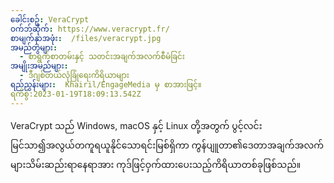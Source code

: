 ```yaml
---
ခေါင်းစဥ်: VeraCrypt
ဝက်ဘ်ဆိုက်: https://www.veracrypt.fr/
စာမျက်နှာအဖုံး:  /files/veracrypt.jpg
အမည်တွဲများ:
  - စာရွက်စာတမ်းနှင့် သတင်းအချက်အလက်စီမံခြင်း
အမျိုးအမည်များ:
  - ဒီဂျစ်တယ်လုံခြုံရေးကိရိယာများ
ရည်ညွှန်းများ:  Khairil/EngageMedia မှ စာအားဖြင့်။
ရက်စွဲ:2023-01-19T18:09:13.542Z
---
```

VeraCrypt သည် Windows, macOS နှင့် Linux တို့အတွက် ပွင့်လင်းမြင်သာ၍အလွယ်တကူရယူနိုင်သောရင်းမြစ်ရှိကာ ကွန်ပျူတာ၏ဒေတာအချက်အလက်များသိမ်းဆည်းရာနေရာအား ကုဒ်ဖြင့်ဝှက်ထားပေးသည့်ကိရိယာတစ်ခုဖြစ်သည်။